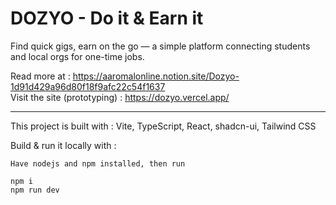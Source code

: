 # DOZYO - Do it & Earn it
Find quick gigs, earn on the go — a simple platform connecting students and local orgs for one-time jobs. 

Read more at : https://aaromalonline.notion.site/Dozyo-1d91d429a96d80f18f9afc22c54f1637  
Visit the site (prototyping) : https://dozyo.vercel.app/

___________________

This project is built with : Vite, TypeScript, React, shadcn-ui, Tailwind CSS

Build & run it locally with : 
```
Have nodejs and npm installed, then run  

npm i
npm run dev
```

